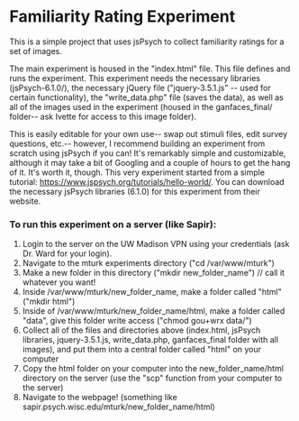 # Familiarity Rating Experiment
This is a simple project that uses jsPsych to collect familiarity ratings for a set of images.

The main experiment is housed in the "index.html" file. This file defines and runs the experiment. 
This experiment needs the necessary libraries (jsPsych-6.1.0/), the necessary jQuery file ("jquery-3.5.1.js" -- used for certain functionality), the "write_data.php" file (saves the data), as well as all of the images used in the experiment (housed in the ganfaces_final/ folder-- ask Ivette for access to this image folder). 

This is easily editable for your own use-- swap out stimuli files, edit survey questions, etc.-- however, I recommend building an experiment from scratch using jsPsych if you can!
It's remarkably simple and customizable, although it may take a bit of Googling and a couple of hours to get the hang of it. It's worth it, though. This very experiment started from a simple tutorial: https://www.jspsych.org/tutorials/hello-world/.
You can download the necessary jsPsych libraries (6.1.0) for this experiment from their website.


### To run this experiment on a server (like Sapir):
1. Login to the server on the UW Madison VPN using your credentials (ask Dr. Ward for your login). 
2. Navigate to the mturk experiments directory ("cd /var/www/mturk")
3. Make a new folder in this directory ("mkdir new_folder_name") // call it whatever you want!
4. Inside /var/www/mturk/new_folder_name, make a folder called "html" ("mkdir html")
5. Inside of /var/www/mturk/new_folder_name/html, make a folder called "data", give this folder write access ("chmod gou+wrx data/")
4. Collect all of the files and directories above (index.html, jsPsych libraries, jquery-3.5.1.js, write_data.php, ganfaces_final folder with all images), and put them into a central folder called "html" on your computer
5. Copy the html folder on your computer into the new_folder_name/html directory on the server (use the "scp" function from your computer to the server)
6. Navigate to the webpage! (something like sapir.psych.wisc.edu/mturk/new_folder_name/html)
